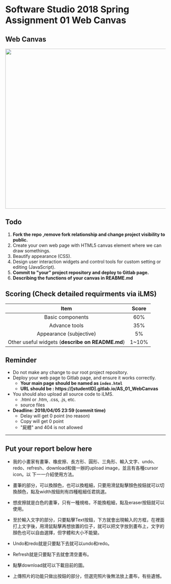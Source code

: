 # Software Studio 2018 Spring Assignment 01 Web Canvas

## Web Canvas
<img src="example01.gif" width="700px" height="500px"></img>

## Todo
1. **Fork the repo ,remove fork relationship and change project visibility to public.**
2. Create your own web page with HTML5 canvas element where we can draw somethings.
3. Beautify appearance (CSS).
4. Design user interaction widgets and control tools for custom setting or editing (JavaScript).
5. **Commit to "your" project repository and deploy to Gitlab page.**
6. **Describing the functions of your canvas in REABME.md**

## Scoring (Check detailed requirments via iLMS)

| **Item**                                         | **Score** |
| :----------------------------------------------: | :-------: |
| Basic components                                 | 60%       |
| Advance tools                                    | 35%       |
| Appearance (subjective)                          | 5%        |
| Other useful widgets (**describe on README.md**) | 1~10%     |

## Reminder
* Do not make any change to our root project repository.
* Deploy your web page to Gitlab page, and ensure it works correctly.
    * **Your main page should be named as ```index.html```**
    * **URL should be : https://[studentID].gitlab.io/AS_01_WebCanvas**
* You should also upload all source code to iLMS.
    * .html or .htm, .css, .js, etc.
    * source files
* **Deadline: 2018/04/05 23:59 (commit time)**
    * Delay will get 0 point (no reason)
    * Copy will get 0 point
    * "屍體" and 404 is not allowed

---

## Put your report below here
* 我的小畫家有畫筆、橡皮擦、長方形、圓形、三角形、輸入文字、undo、redo、refresh、download和做一辦的upload image，並且有各種cursor icon。以 下一一介紹使用方法。

* 畫筆的部分，可以換顏色，也可以換粗細，只要用滑鼠點擊顏色按鈕就可以切換顏色，點及width按鈕則有四種粗細任君挑選。

* 想皮擦就是白色的畫筆，只有一種規格，不能換粗細，點及eraser按鈕就可以使用。

* 至於輸入文字的部分，只要點擊Text按鈕，下方就會出現輸入的方框，在裡面打上文字後，用滑鼠點擊再想放置的位子，就可以把文字放到畫布上，文字的顏色也可以自由選擇，但字體和大小不能變。

* Undo和redo就是只要點下去就可以undo和redo。

* Refresh就是只要點下去就會清空畫布。

* 點擊download就可以下載目前的圖。

* 上傳照片的功能只做出按鈕的部分，但選完照片後無法放上畫布，有些遺憾。

